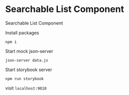 # Searchable List Component

Searchable List Component

Install packages

`npm i`

Start mock json-server

`json-server data.js`

Start storybook server

```npm run storybook```

visit `localhost:9010`
